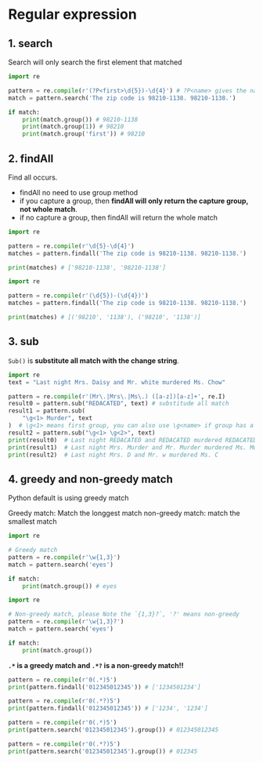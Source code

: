 # Regular expression

## 1. search

Search will only search the first element that matched

```python
import re

pattern = re.compile(r'(?P<first>\d{5})-\d{4}') # ?P<name> gives the name of capture group
match = pattern.search('The zip code is 98210-1138. 98210-1138.')

if match:
    print(match.group()) # 98210-1138
    print(match.group(1)) # 98210
    print(match.group('first')) # 98210
```

## 2. findAll

Find all occurs.

*   findAll no need to use group method
*   if you capture a group, then **findAll will only return the capture group, not whole match**.
*   if no capture a group, then findAll will return the whole match

```python
import re

pattern = re.compile(r'\d{5}-\d{4}')
matches = pattern.findall('The zip code is 98210-1138. 98210-1138.')

print(matches) # ['98210-1138', '98210-1138']

import re

pattern = re.compile(r'(\d{5})-(\d{4})')
matches = pattern.findall('The zip code is 98210-1138. 98210-1138.')

print(matches) # [('98210', '1138'), ('98210', '1138')]
```

## 3. sub

`Sub()` is **substitute all match with the change string**.

```python
import re
text = "Last night Mrs. Daisy and Mr. white murdered Ms. Chow"

pattern = re.compile(r'(Mr\.|Mrs\.|Ms\.) ([a-z])[a-z]+', re.I)
result0 = pattern.sub("REDACATED", text) # substitude all match
result1 = pattern.sub(
    "\g<1> Murder", text
)  # \g<1> means first group, you can also use \g<name> if group has a name
result2 = pattern.sub("\g<1> \g<2>", text)
print(result0)  # Last night REDACATED and REDACATED murdered REDACATED
print(result1)  # Last night Mrs. Murder and Mr. Murder murdered Ms. Murder
print(result2)  # Last night Mrs. D and Mr. w murdered Ms. C
```

## 4. greedy and non-greedy match

Python default is using greedy match

Greedy match: Match the longgest match
non-greedy match: match the smallest match

```python
import re

# Greedy match
pattern = re.compile(r'\w{1,3}')
match = pattern.search('eyes')

if match:
    print(match.group()) # eyes

import re

# Non-greedy match, please Note the `{1,3}?`, '?' means non-greedy
pattern = re.compile(r'\w{1,3}?')
match = pattern.search('eyes')

if match:
    print(match.group())
```

**`.*` is a greedy match and `.*?` is a non-greedy match!!**

```python
pattern = re.compile(r'0(.*)5')
print(pattern.findall('012345012345')) # ['1234501234']

pattern = re.compile(r'0(.*?)5')
print(pattern.findall('012345012345')) # ['1234', '1234']

pattern = re.compile(r'0(.*)5')
print(pattern.search('012345012345').group()) # 012345012345

pattern = re.compile(r'0(.*?)5')
print(pattern.search('012345012345').group()) # 012345
```
